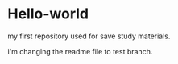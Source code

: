 # Hello-world
my first repository used for save study materials.

i'm changing the readme file to test branch.
